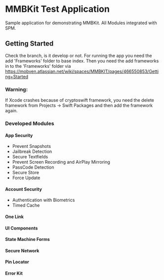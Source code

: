 # MMBKit Test Application
Sample application for demonstrating MMBKit. All Modules integrated with SPM.

## Getting Started
Check the branch, is it develop or not. For running the app you need the add 'Frameworks' folder to base index. Then you need the add frameworks in to the 'Frameworks' folder via https://mobven.atlassian.net/wiki/spaces/MMBKIT/pages/466550853/Getting+Started

### Warning:
If Xcode crashes because of cryptoswift framework, you need the delete framework from Projects -> Swift Packages and then add the framework again.

### Developed Modules
#### App Security
- Prevent Snapshots
- Jailbreak Detection
- Secure Textfields
- Prevent Screen Recording and AirPlay Mirroring
- PassCode Detection
- Secure Store
- Force Update
#### Account Security
- Authentication with Biometrics
- Timed Cache
#### One Link
#### UI Components
#### State Machine Forms
#### Secure Network
#### Pin Locator
#### Error Kit
